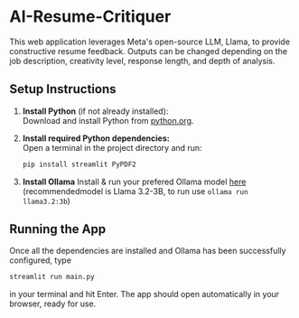 # AI-Resume-Critiquer

This web application leverages Meta's open-source LLM, Llama, to provide constructive resume feedback. Outputs can be changed depending on the job description, creativity level, response length, and depth of analysis.


## Setup Instructions

1. **Install Python** (if not already installed):  
   Download and install Python from [python.org](https://www.python.org/downloads/).

2. **Install required Python dependencies:**  
   Open a terminal in the project directory and run:  
   ```bash
   pip install streamlit PyPDF2
    ```
3. **Install Ollama**
   Install & run your prefered Ollama model [here](https://ollama.com/search) (recommendedmodel is  Llama 3.2-3B, to run use `ollama run llama3.2:3b`)	

## Running the App
Once all the dependencies are installed and Ollama has been successfully configured, type
``` bash
streamlit run main.py
```
in your terminal and hit Enter. The app should open automatically in your browser, ready for use. 
